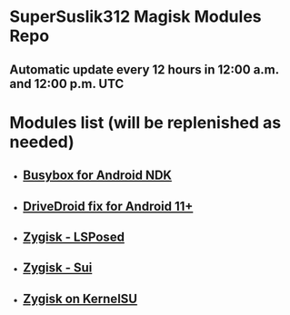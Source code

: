 # SuperSuslik312 Magisk Modules Repo
## Automatic update every 12 hours in 12:00 a.m. and 12:00 p.m. UTC
# Modules list (will be replenished as needed)
* ## [Busybox for Android NDK](https://github.com/Magisk-Modules-Repo/busybox-ndk)
* ## [DriveDroid fix for Android 11+](https://github.com/overzero-git/DriveDroid-fix-Magisk-module)
* ## [Zygisk - LSPosed](https://github.com/LSPosed/LSPosed)
* ## [Zygisk - Sui](https://github.com/RikkaApps/Sui)
* ## [Zygisk on KernelSU](https://github.com/Dr-TSNG/ZygiskOnKernelSU)
